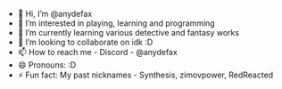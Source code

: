 - 👋 Hi, I’m @anydefax
- 👀 I’m interested in playing, learning and programming
- 🌱 I’m currently learning various detective and fantasy works
- 💞️ I’m looking to collaborate on idk :D
- 📫 How to reach me - Discord - @anydefax 
- 😄 Pronouns: :D
- ⚡ Fun fact: My past nicknames - Synthesis, zimovpower, RedReacted

<!---
anydefax/anydefax is a ✨ special ✨ repository because its `README.md` (this file) appears on your GitHub profile.
You can click the Preview link to take a look at your changes.
--->

